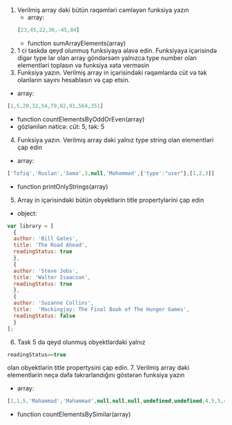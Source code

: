 1. Verilmiş array dəki bütün rəqəmləri cəmləyən funksiya yazın
   - array: 
   ```javascript
   [23,45,22,36,-45,84]
   ```
   - function sumArrayElements(array)
2. 1 ci taskda qeyd olunmuş funksiyaya əlavə edin. Funksiyaya içərisində digər type lar olan array göndərsəm yalnızca type number olan elementləri toplasın və funksiya xəta verməsin
3. Funksiya yazın. Verilmiş array in içərisindəki rəqəmlərdə cüt və tək olanların sayını hesablasın və çap etsin.
  - array:
   ```javascript
  [1,5,20,32,54,79,82,91,564,351]
  ```
  - function countElementsByOddOrEven(array)
  - gözlənilən nəticə: cüt: 5, tək: 5
4. Funksiya yazın. Verilmiş array dəki yalnız type string olan elementləri çap edin
  - array: 
  ```javascript
  ['Tofiq','Ruslan','Səma',3,null,'Məhəmməd',{'type':"user"},[1,2,3]]
  ```
  - function printOnlyStrings(array)
5. Array in içərisindəki bütün obyektlərin title propertylərini çap edin
  - object: 
  ```javascript
  var library = [
    {
    author: 'Bill Gates',
    title: 'The Road Ahead',
    readingStatus: true
    },
    {
    author: 'Steve Jobs',
    title: 'Walter Isaacson',
    readingStatus: true
    },
    {
    author: 'Suzanne Collins',
    title:  'Mockingjay: The Final Book of The Hunger Games',
    readingStatus: false
    }
];
```
6. Task 5 də qeyd olunmuş obyektlərdəki yalnız 
```javascript
readingStatus==true
``` 
   olan obyektlərin title propertysini çap edin.
7. Verilmiş array dəki elementlərin neçə dəfə təkrarlandığını göstərən funksiya yazın
  - array: 
```javascript
[1,1,5,'Mahammad','Mahammad',null,null,null,undefined,undefined,4,5,5,4]
```
  - function countElementsBySimilar(array)